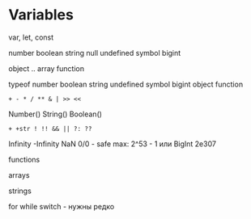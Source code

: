# Variables


var, let, const

number boolean string null undefined symbol bigint

object .. array function

typeof number boolean string undefined symbol bigint object function

`+ - * / ** & | >> <<`

Number() String() Boolean()

`+ +str ! !! && || ?: ?? `

Infinity -Infinity NaN
0/0 - safe
max: 2^53 - 1 или BigInt
2e307

functions

arrays

strings

for while switch - нужны редко
